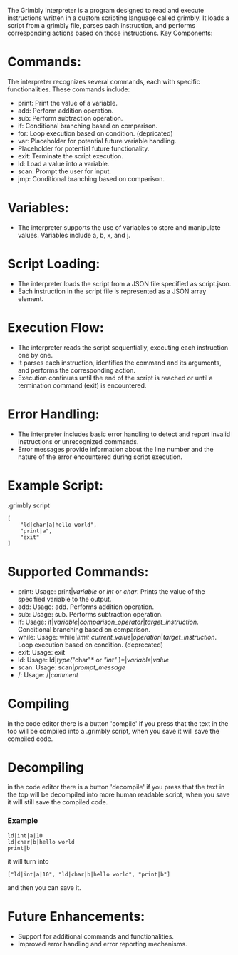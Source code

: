 


The Grimbly interpreter is a program designed to read and execute instructions written in a custom scripting language called grimbly. It loads a script from a grimbly file, parses each instruction, and performs corresponding actions based on those instructions.
Key Components:

# Commands: 
The interpreter recognizes several commands, each with specific functionalities. These commands include:
* print: Print the value of a variable.
* add: Perform addition operation.
* sub: Perform subtraction operation.
* if: Conditional branching based on comparison.
* for: Loop execution based on condition. (depricated)
* var: Placeholder for potential future variable handling.
* Placeholder for potential future functionality.
* exit: Terminate the script execution.
* ld: Load a value into a variable.
* scan: Prompt the user for input.
* jmp: Conditional branching based on comparison.

# Variables: 
*   The interpreter supports the use of variables to store and manipulate values. Variables include a, b, x, and j.

# Script Loading:

*    The interpreter loads the script from a JSON file specified as script.json.
*    Each instruction in the script file is represented as a JSON array element.

# Execution Flow:

*   The interpreter reads the script sequentially, executing each instruction one by one.
*  It parses each instruction, identifies the command and its arguments, and performs the corresponding action.
* Execution continues until the end of the script is reached or until a termination command (exit) is encountered.

# Error Handling:

*    The interpreter includes basic error handling to detect and report invalid instructions or unrecognized commands.
*    Error messages provide information about the line number and the nature of the error encountered during script execution.

# Example Script:
.grimbly script

    [
        "ld|char|a|hello world",
        "print|a",
        "exit"
    ]

# Supported Commands:

*    print: Usage: print|*variable* or *int* or *char*. Prints the value of the specified variable to the output.
*    add: Usage: add. Performs addition operation.
*    sub: Usage: sub. Performs subtraction operation.
*    if: Usage: if|*variable*|*comparison_operator*|*target_instruction*. Conditional branching based on comparison.
*    while: Usage: while|*limit*|*current_value*|*operation*|*target_instruction*. Loop execution based on condition. (deprecated)
*    exit: Usage: exit
*    ld: Usage: ld|*type(*"char"* or *"int"* )*|*variable*|*value*
*    scan: Usage: scan|*prompt_message*
*    /: Usage: /|*comment*  
# Compiling
in the code editor there is a button 'compile' if you press that the text in the top will be compiled into a .grimbly script, when you save it will save the compiled code. 
# Decompiling
in the code editor there is a button 'decompile' if you press that the text in the top will be decompiled into more human readable script, when you save it will still save the compiled code. 

### Example
```
ld|int|a|10
ld|char|b|hello world
print|b
```
it will turn into
```
["ld|int|a|10", "ld|char|b|hello world", "print|b"]
```
and then you can save it.
# Future Enhancements:

*   Support for additional commands and functionalities.
*   Improved error handling and error reporting mechanisms.

